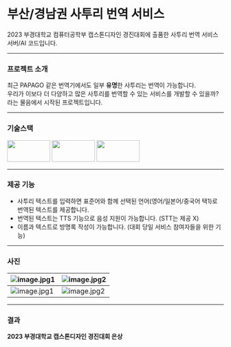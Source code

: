 # 부산/경남권 사투리 번역 서비스

2023 부경대학교 컴퓨터공학부 캡스톤디자인 경진대회에 출품한 사투리 번역 서비스 서버/AI 코드입니다.

---
### 프로젝트 소개

최근 PAPAGO 같은 번역기에서도 일부 **유명**한 사투리는 번역이 가능합니다. <br>
우리가 이보다 더 다양하고 많은 사투리를 번역할 수 있는 서비스를 개발할 수 있을까?라는 물음에서 시작된 프로젝트입니다.

---
### 기술스택
<div align=left> 
  <img src="https://img.shields.io/badge/fastapi-009688?style=for-the-badge&logo=fastapi&logoColor=white" width=100 height=50/>
  <img src="https://img.shields.io/badge/mysql-4479A1?style=for-the-badge&logo=mysql&logoColor=white" width=100 height=50/>
  <img src="https://img.shields.io/badge/pytorch-EE4C2C?style=for-the-badge&logo=pytorch&logoColor=white" width=100 height=50/>
</div>

---
### 제공 기능

- 사투리 텍스트를 입력하면 표준어와 함께 선택된 언어(영어/일본어/중국어 택1)로 번역된 텍스트를 제공합니다.
- 번역된 텍스트는 TTS 기능으로 음성 지원이 가능합니다. (STT는 제공 X)
- 이름과 텍스트로 방명록 작성이 가능합니다. (대회 당일 서비스 참여자들을 위한 기능)

---

### 사진
![image.jpg1](https://velog.velcdn.com/images/taegong_s/post/26fcc3c1-f14a-4199-82ea-7c81471f5dca/image.png) |![image.jpg2](https://velog.velcdn.com/images/taegong_s/post/ccb5d069-ce55-45f6-a16b-b6c8dba3ea82/image.png)
--- | --- |
![image.jpg1](https://velog.velcdn.com/images/taegong_s/post/673cf46f-daf3-491e-a412-d7f0a010ad67/image.png) |![image.jpg2](https://velog.velcdn.com/images/taegong_s/post/e290f66f-47dc-4c06-910d-a78005908b0e/image.png)

---
### 결과

**2023 부경대학교 캡스톤디자인 경진대회 은상**
